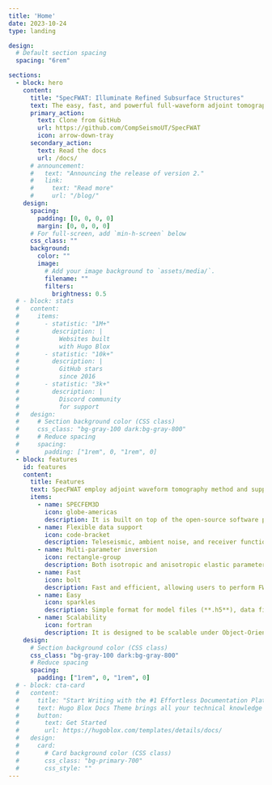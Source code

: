 ```yaml
---
title: 'Home'
date: 2023-10-24
type: landing

design:
  # Default section spacing
  spacing: "6rem"

sections:
  - block: hero
    content:
      title: "SpecFWAT: Illuminate Refined Subsurface Structures"
      text: The easy, fast, and powerful full-waveform adjoint tomography (FWAT) inversion tool for seismic data.
      primary_action:
        text: Clone from GitHub
        url: https://github.com/CompSeismoUT/SpecFWAT
        icon: arrow-down-tray
      secondary_action:
        text: Read the docs
        url: /docs/
      # announcement:
      #   text: "Announcing the release of version 2."
      #   link:
      #     text: "Read more"
      #     url: "/blog/"
    design:
      spacing:
        padding: [0, 0, 0, 0]
        margin: [0, 0, 0, 0]
      # For full-screen, add `min-h-screen` below
      css_class: ""
      background:
        color: ""
        image:
          # Add your image background to `assets/media/`.
          filename: ""
          filters:
            brightness: 0.5
  # - block: stats
  #   content:
  #     items:
  #       - statistic: "1M+"
  #         description: |
  #           Websites built  
  #           with Hugo Blox
  #       - statistic: "10k+"
  #         description: |
  #           GitHub stars  
  #           since 2016
  #       - statistic: "3k+"
  #         description: |
  #           Discord community  
  #           for support
  #   design:
  #     # Section background color (CSS class)
  #     css_class: "bg-gray-100 dark:bg-gray-800"
  #     # Reduce spacing
  #     spacing:
  #       padding: ["1rem", 0, "1rem", 0]
  - block: features
    id: features
    content:
      title: Features
      text: SpecFWAT employ adjoint waveform tomography method and support multiple types of seismic data and is designed to be user-friendly and fast
      items:
        - name: SPECFEM3D
          icon: globe-americas
          description: It is built on top of the open-source software package **[SPECFEM3D](https://specfem.org)** for simulating seismic wave propagation in 3D heterogeneous media.
        - name: Flexible data support
          icon: code-bracket
          description: Teleseismic, ambient noise, and receiver function data are supported and their joint inversion can also be used.
        - name: Multi-parameter inversion
          icon: rectangle-group
          description: Both isotropic and anisotropic elastic parameters can be inverted for.
        - name: Fast
          icon: bolt
          description: Fast and efficient, allowing users to perform FWI on supercomputer accelerated by **GPUs** and **CPUs**.
        - name: Easy
          icon: sparkles
          description: Simple format for model files (**.h5**), data files (**.sac**) and parameter files (**.yml**) that are easy to read and write.
        - name: Scalability
          icon: fortran
          description: It is designed to be scalable under Object-Oriented Fortran by modularizing the code and using CMake for building.
    design:
      # Section background color (CSS class)
      css_class: "bg-gray-100 dark:bg-gray-800"
      # Reduce spacing
      spacing:
        padding: ["1rem", 0, "1rem", 0]
  # - block: cta-card
  #   content:
  #     title: "Start Writing with the #1 Effortless Documentation Platform"
  #     text: Hugo Blox Docs Theme brings all your technical knowledge together in a single, centralized knowledge base. Easily search and edit it with the tools you use every day!
  #     button:
  #       text: Get Started
  #       url: https://hugoblox.com/templates/details/docs/
  #   design:
  #     card:
  #       # Card background color (CSS class)
  #       css_class: "bg-primary-700"
  #       css_style: ""
---
```

